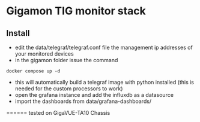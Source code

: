 # Gigamon TIG monitor stack
## Install
- edit the data/telegraf/telegraf.conf file the management ip addresses of your monitored devices
- in the gigamon folder issue the command
```
docker compose up -d
```
-  this will automatically build a telegraf image with python installed (this is needed for the custom processors to work)
- open the grafana instance and add the influxdb as a datasource
- import the dashboards from data/grafana-dashboards/

======
tested on GigaVUE-TA10 Chassis
